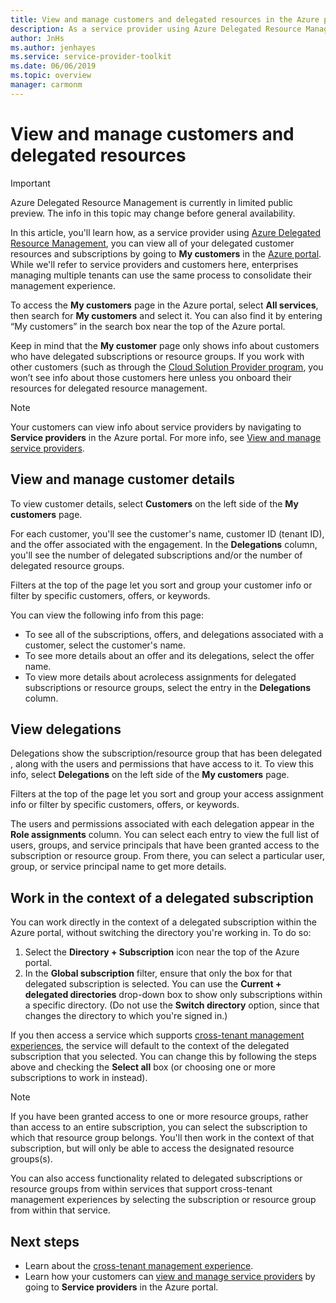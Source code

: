 ```yaml
---
title: View and manage customers and delegated resources in the Azure portal
description: As a service provider using Azure Delegated Resource Management, you can view all of your delegated customer resources and subscriptions by going to My customers in the Azure portal. 
author: JnHs
ms.author: jenhayes
ms.service: service-provider-toolkit
ms.date: 06/06/2019
ms.topic: overview
manager: carmonm
---
```


# View and manage customers and delegated resources

> [!IMPORTANT]
> Azure Delegated Resource Management is currently in limited public preview. The info in this topic may change before general availability.

In this article, you'll learn how, as a service provider using [Azure Delegated Resource Management](../concepts/azure-delegated-resource-management.md), you can view all of your delegated customer resources and subscriptions by going to **My customers** in the [Azure portal](https://portal.azure.com). While we'll refer to service providers and customers here, enterprises managing multiple tenants can use the same process to consolidate their management experience.

To access the **My customers** page in the Azure portal, select **All services**, then search for **My customers** and select it. You can also find it by entering “My customers” in the search box near the top of the Azure portal.

Keep in mind that the **My customer** page only shows info about customers who have delegated subscriptions or resource groups. If you work with other customers (such as through the [Cloud Solution Provider program](https://docs.microsoft.com/partner-center/csp-overview), you won’t see info about those customers here unless you onboard their resources for delegated resource management.

> [!NOTE]
> Your customers can view info about service providers by navigating to **Service providers** in the Azure portal. For more info, see [View and manage service providers](view-manage-service-providers.md).

## View and manage customer details

To view customer details, select **Customers** on the left side of the **My customers** page.

For each customer, you'll see the customer's name, customer ID (tenant ID), and the offer associated with the engagement. In the **Delegations** column, you'll see the number of delegated subscriptions and/or the number of delegated resource groups.

Filters at the top of the page let you sort and group your customer info or filter by specific customers, offers, or keywords.

You can view the following info from this page:

- To see all of the subscriptions, offers, and delegations associated with a customer, select the customer's name.
- To see more details about an offer and its delegations, select the offer name.
- To view more details about acrolecess assignments for delegated subscriptions or resource groups, select the entry in the **Delegations** column.

## View delegations

Delegations show the subscription/resource group that has been delegated , along with the users and permissions that have access to it. To view this info, select **Delegations** on the left side of the **My customers** page.

Filters at the top of the page let you sort and group your access assignment info or filter by specific customers, offers, or keywords.

The users and permissions associated with each delegation appear in the **Role assignments** column. You can select each entry to view the full list of users, groups, and service principals that have been granted access to the subscription or resource group. From there, you can select a particular user, group, or service principal name to get more details.

## Work in the context of a delegated subscription

You can work directly in the context of a delegated subscription within the Azure portal, without switching the directory you're working in. To do so:

1. Select the **Directory + Subscription** icon near the top of the Azure portal.
2. In the **Global subscription** filter, ensure that only the box for that delegated subscription is selected. You can use the **Current + delegated directories** drop-down box to show only subscriptions within a specific directory. (Do not use the **Switch directory** option, since that changes the directory to which you're signed in.)

If you then access a service which supports [cross-tenant management experiences](../concepts/cross-tenant-management-experience.md), the service will default to the context of the delegated subscription that you selected. You can change this by following the steps above and checking the **Select all** box (or choosing one or more subscriptions to work in instead).

> [!NOTE]
> If you have been granted access to one or more resource groups, rather than access to an entire subscription, you can select the subscription to which that resource group belongs. You'll then work in the context of that subscription, but will only be able to access the designated resource groups(s).

You can also access functionality related to delegated subscriptions or resource groups from within services that support cross-tenant management experiences by selecting the subscription or resource group from within that service.

## Next steps
- Learn about the [cross-tenant management experience](../concepts/cross-tenant-management-experience.md).
- Learn how your customers can [view and manage service providers](view-manage-service-providers.md) by going to **Service providers** in the Azure portal.